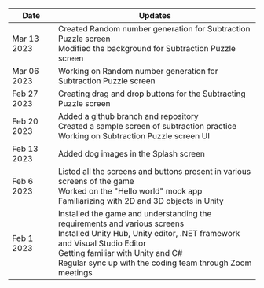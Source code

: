| Date  | Updates |
| ------------- | ------------- |
| Mar 13 2023 |	Created Random number generation for Subtraction Puzzle screen <br> Modified the background for Subtraction Puzzle screen |
| Mar 06 2023 |	Working on Random number generation for Subtraction Puzzle screen |
| Feb 27 2023  | Creating drag and drop buttons for the Subtracting Puzzle screen|
| Feb 20 2023 | Added a github branch and repository <br>	Created a sample screen of subtraction practice <br> Working on Subtraction Puzzle screen UI|
| Feb 13 2023 |	Added dog images in the Splash screen |
| Feb 6 2023 | Listed all the screens and buttons present in various screens of the game <br>	Worked on the "Hello world" mock app <br>	Familiarizing with 2D and 3D objects in Unity |
| Feb 1 2023 | Installed the game and understanding the requirements and various screens <br>	Installed Unity Hub, Unity editor, .NET framework and Visual Studio Editor <br> Getting familiar with Unity and C# <br> Regular sync up with the coding team through Zoom meetings |
